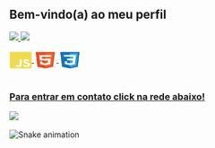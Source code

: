 ## Bem-vindo(a) ao meu perfil

 <div>
   <a href="https://github.com/sandersonjosejr">
   <img height="180em" src="https://github-readme-stats.vercel.app/api?username=sandersonjosejr&show_icons=true&theme=tokyonight&include_all_commits=true&count_private=true"/>
   <img height="180em" src="https://github-readme-stats.vercel.app/api/top-langs/?username=sandersonjosejr&layout=compact&langs_count=6&theme=tokyonight"/>

</div>
<div style="display: inline_block"><br>
  <img align="center" alt="Js" height="30" width="40" src="https://raw.githubusercontent.com/devicons/devicon/master/icons/javascript/javascript-plain.svg">
  <img align="center" alt="HTML" height="30" width="40" src="https://raw.githubusercontent.com/devicons/devicon/master/icons/html5/html5-original.svg">
  <img align="center" alt="CSS" height="30" width="40" src="https://raw.githubusercontent.com/devicons/devicon/master/icons/css3/css3-original.svg">
</div>
 
 <br>
 
  ### Para entrar em contato click na rede abaixo!
 
<div> 
 <!--<a>sandersonjosedaluzjr@gmail.com<img src="https://img.shields.io/badge/-Gmail-%23333?style=for-the-badge&logo=gmail&logoColor=white" target="_blank"></a>-->
  <a href= "https://www.linkedin.com/in/sanderson-josé-da-luz-junior-801089234/" target="_blank"><img src="https://img.shields.io/badge/-LinkedIn-%230077B5?style=for-the-badge&logo=linkedin&logoColor=white" target="_blank"></a> 
 
  ![Snake animation](https://github.com/sandersonjosejr/sandersonjosejr/blob/output/github-contribution-grid-snake.svg)

</div>
